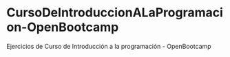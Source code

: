 # CursoDeIntroduccionALaProgramacion-OpenBootcamp
Ejercicios de Curso de Introducción a la programación - OpenBootcamp
